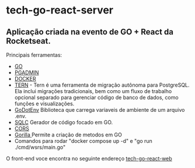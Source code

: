 # tech-go-react-server

## Aplicação criada na evento de GO + React da Rocketseat.

Principais ferramentas:
- [GO](https://go.dev/learn/)
- [PGADMIN](https://www.pgadmin.org/download/)
- [DOCKER](https://www.docker.com/)
- [TERN](https://github.com/jackc/tern) - Tern é uma ferramenta de migração autônoma para PostgreSQL. Ela inclui migrações tradicionais, bem como um fluxo de trabalho opcional separado para gerenciar código de banco de dados, como funções e visualizações.
- [GoDotEnv](https://github.com/joho/godotenv) Biblioteca que carrega variaveis de ambiente de um arquivo .env.
- [SQLC](https://sqlc.dev/) Gerador de código focado em GO.
- [CORS](https://github.com/go-chi/cors)
- [Gorilla ](https://github.com/gorilla/websocket) Permite a criação de metodos em GO
- Comandos para rodar "docker compose up -d" e "go run ./cmd/wsrs/main.go"

O front-end voce encontra no seguinte endereço [tech-go-react-web](https://github.com/EbersonSilva/tech-go-react-web)